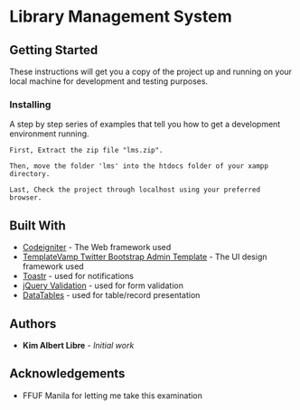# Library Management System

## Getting Started
These instructions will get you a copy of the project up and running on your local machine for development and testing purposes.

### Installing
A step by step series of examples that tell you how to get a development environment running.

```
First, Extract the zip file "lms.zip". 
```
```
Then, move the folder 'lms' into the htdocs folder of your xampp directory.
```
```
Last, Check the project through localhost using your preferred browser.
```

## Built With
* [Codeigniter](https://codeigniter.com/docs) - The Web framework used
* [TemplateVamp Twitter Bootstrap Admin Template](https://www.egrappler.com/templatevamp-twitter-bootstrap-admin-template-now-available/) - The UI design framework used
* [Toastr](https://codeseven.github.io/toastr/) - used for notifications
* [jQuery Validation](https://jqueryvalidation.org/) - used for form validation
* [DataTables](https://datatables.net/) - used for table/record presentation

## Authors
* **Kim Albert Libre** - *Initial work*

## Acknowledgements
* FFUF Manila for letting me take this examination
